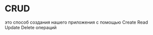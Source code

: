 # CRUD
это способ создания нашего приложения с помощью Create Read Update Delete операций                            